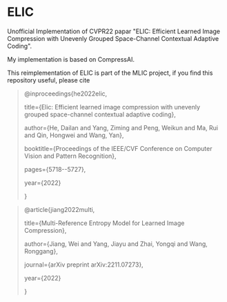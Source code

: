 # ELIC
Unofficial Implementation of CVPR22 papar "ELIC: Efficient Learned Image Compression with Unevenly Grouped Space-Channel Contextual Adaptive Coding".

My implementation is based on CompressAI.

This reimplementation of ELIC is part of the MLIC project, if you find this repository useful, please cite

> @inproceedings{he2022elic,
>
>  title={Elic: Efficient learned image compression with unevenly grouped space-channel contextual adaptive coding},
>
>  author={He, Dailan and Yang, Ziming and Peng, Weikun and Ma, Rui and Qin, Hongwei and Wang, Yan},
>
>  booktitle={Proceedings of the IEEE/CVF Conference on Computer Vision and Pattern Recognition},
>
>  pages={5718--5727},
>
>  year={2022}
>
> }

> @article{jiang2022multi,
> 
>   title={Multi-Reference Entropy Model for Learned Image Compression},
>   
>   author={Jiang, Wei and Yang, Jiayu and Zhai, Yongqi and Wang, Ronggang},
>   
>   journal={arXiv preprint arXiv:2211.07273},
>   
>   year={2022}
>   
> }
